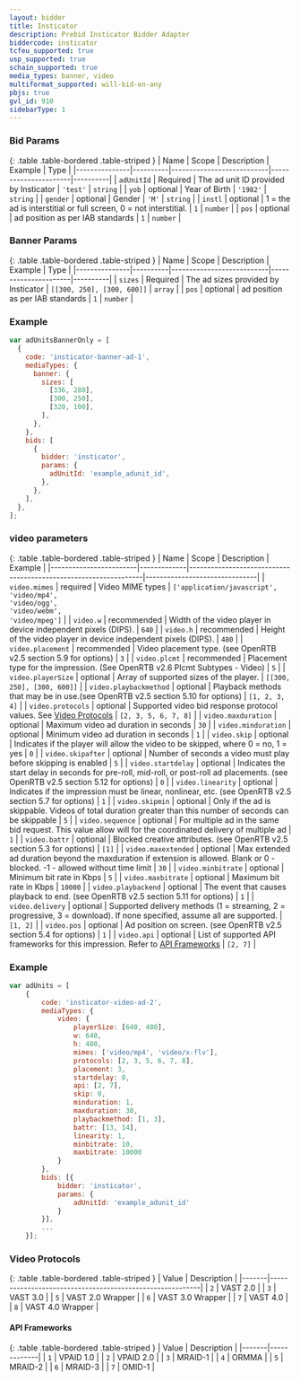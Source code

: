 ```yaml
---
layout: bidder
title: Insticator
description: Prebid Insticator Bidder Adapter
biddercode: insticator
tcfeu_supported: true
usp_supported: true
schain_supported: true
media_types: banner, video
multiformat_supported: will-bid-on-any
pbjs: true
gvl_id: 910
sidebarType: 1
---
```


### Bid Params

{: .table .table-bordered .table-striped }
| Name          | Scope    | Description               | Example              | Type     |
|---------------|----------|---------------------------|----------------------|----------|
| `adUnitId`    | Required | The ad unit ID provided by Insticator | `'test'` | `string` |
| `yob`         | optional | Year of Birth             | `'1982'`             | `string` |
| `gender`      | optional | Gender                    | `'M'`                | `string` |
| `instl`       | optional | 1 = the ad is interstitial or full screen, 0 = not interstitial.    | `1`    | `number` |
| `pos`         | optional | ad position as per IAB standards       | `1`                | `number` |

### Banner Params

{: .table .table-bordered .table-striped }
| Name          | Scope    | Description               | Example              | Type     |
|---------------|----------|---------------------------|----------------------|----------|
| `sizes`       | Required | The ad sizes provided by Insticator | `[[300, 250], [300, 600]]` | `array` |
| `pos`         | optional | ad position as per IAB standards       | `1`                | `number` |

### Example

```javascript
var adUnitsBannerOnly = [
  {
    code: 'insticator-banner-ad-1',
    mediaTypes: {
      banner: {
        sizes: [
          [336, 280],
          [300, 250],
          [320, 100],
        ],
      },
    },
    bids: [
      {
        bidder: 'insticator',
        params: {
          adUnitId: 'example_adunit_id',
        },
      },
    ],
  },
];
```

### video parameters

{: .table .table-bordered .table-striped }
| Name                   | Scope       | Description                                                     | Example                       |
|------------------------|-------------|-----------------------------------------------------------------|-------------------------------|
| `video.mimes`          | required    | Video MIME types                                                | `['application/javascript',`<br/>`'video/mp4',`<br/>`'video/ogg',`<br/>`'video/webm',`<br/>`'video/mpeg']` |
| `video.w`              | recommended | Width of the video player in device independent pixels (DIPS).  | `640`                         |
| `video.h`              | recommended | Height of the video player in device independent pixels (DIPS). | `480`                         |
| `video.placement`      | recommended | Video placement type. (see OpenRTB v2.5 section 5.9 for options)  | `3` |
| `video.plcmt`          | recommended | Placement type for the impression. (See OpenRTB v2.6 Plcmt Subtypes - Video)            | `5`                           |
| `video.playerSize`     | optional    | Array of supported sizes of the player.                         | `[[300, 250], [300, 600]]`    |
| `video.playbackmethod` | optional    | Playback methods that may be in use.(see OpenRTB v2.5 section 5.10 for options)  | `[1, 2, 3, 4]`                           |
| `video.protocols`      | optional    | Supported video bid response protocol values. See [Video Protocols](#video-protocols) | `[2, 3, 5, 6, 7, 8]`                       |
| `video.maxduration`    | optional    | Maximum video ad duration in seconds                            | `30`                          |
| `video.minduration`    | optional    | Minimum video ad duration in seconds                            | `1`                          |
| `video.skip`           | optional    | Indicates if the player will allow the video to be skipped, where 0 = no, 1 = yes | `0` |
| `video.skipafter`      | optional    | Number of seconds a video must play before skipping is enabled  | `5`                           |
| `video.startdelay`     | optional    | Indicates the start delay in seconds for pre-roll, mid-roll, or post-roll ad placements. (see OpenRTB v2.5 section 5.12 for options)    | `0` |
| `video.linearity`      | optional    | Indicates if the impression must be linear, nonlinear, etc. (see OpenRTB v2.5 section 5.7 for options)   | `1` |
| `video.skipmin`        | optional    | Only if the ad is skippable. Videos of total duration greater than this number of seconds can be skippable | `5` |
| `video.sequence`       | optional    | For multiple ad in the same bid request. This value allow will for the coordinated delivery of multiple ad | `1` |
| `video.battr`          | optional    | Blocked creative attributes. (see OpenRTB v2.5 section 5.3 for options)                                 | `[1]`                         |
| `video.maxextended`    | optional    | Max extended ad duration beyond the maxduration if extension is allowed. Blank or 0 - blocked. -1 - allowed without time limit | `30` |
| `video.minbitrate`     | optional    | Minimum bit rate in Kbps                                        | `5`                           |
| `video.maxbitrate`     | optional    | Maximum bit rate in Kbps                                        | `10000`                           |
| `video.playbackend`    | optional    | The event that causes playback to end. (see OpenRTB v2.5 section 5.11 for options)  | `1` |
| `video.delivery`       | optional    | Supported delivery methods (1 = streaming, 2 = progressive, 3 = download). If none specified, assume all are supported. | `[1, 2]`                      |
| `video.pos`            | optional    | Ad position on screen. (see OpenRTB v2.5 section 5.4 for options)     | `1`                           |
| `video.api`            | optional    | List of supported API frameworks for this impression. Refer to [API Frameworks](#api-frameworks) | `[2, 7]`                   |

### Example

```javascript
var adUnits = [
    {
        code: 'insticator-video-ad-2',
        mediaTypes: {
            video: {
                playerSize: [640, 480],
                w: 640,
                h: 480,
                mimes: ['video/mp4', 'video/x-flv'],
                protocols: [2, 3, 5, 6, 7, 8],
                placement: 3,
                startdelay: 0,
                api: [2, 7],
                skip: 0,
                minduration: 1,
                maxduration: 30,
                playbackmethod: [1, 3],
                battr: [13, 14],
                linearity: 1,
                minbitrate: 10,
                maxbitrate: 10000
            }
        },
        bids: [{
            bidder: 'insticator',
            params: {
                adUnitId: 'example_adunit_id'
            }
        }],
        ...
    }];
```

### Video Protocols

{: .table .table-bordered .table-striped }
| Value | Description                                              |
|-------|----------------------------------------------------------|
| `2`   | VAST 2.0                                                 |
| `3`   | VAST 3.0                                                 |
| `5`   | VAST 2.0 Wrapper                                         |
| `6`   | VAST 3.0 Wrapper                                         |
| `7`   | VAST 4.0                                                 |
| `8`   | VAST 4.0 Wrapper                                         |

#### API Frameworks

{: .table .table-bordered .table-striped }
| Value | Description |
|-------|-------------|
| `1`   | VPAID 1.0   |
| `2`   | VPAID 2.0   |
| `3`   | MRAID-1     |
| `4`   | ORMMA       |
| `5`   | MRAID-2     |
| `6`   | MRAID-3     |
| `7`   | OMID-1      |
